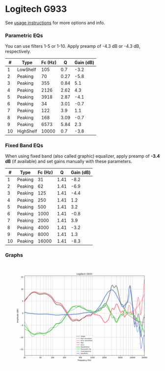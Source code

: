 # Logitech G933
See [usage instructions](https://github.com/jaakkopasanen/AutoEq#usage) for more options and info.

### Parametric EQs
You can use filters 1-5 or 1-10. Apply preamp of -4.3 dB or -4.3 dB, respectively.

|   # | Type      |   Fc (Hz) |    Q |   Gain (dB) |
|-----|-----------|-----------|------|-------------|
|   1 | LowShelf  |       105 | 0.7  |        -3.2 |
|   2 | Peaking   |        70 | 0.27 |        -5.8 |
|   3 | Peaking   |       355 | 0.84 |         5.1 |
|   4 | Peaking   |      2126 | 2.62 |         4.3 |
|   5 | Peaking   |      3918 | 2.87 |        -4.1 |
|   6 | Peaking   |        34 | 3.01 |        -0.7 |
|   7 | Peaking   |       122 | 3.9  |         1.1 |
|   8 | Peaking   |       168 | 3.09 |        -0.7 |
|   9 | Peaking   |      6573 | 5.84 |         2.3 |
|  10 | HighShelf |     10000 | 0.7  |        -3.8 |

### Fixed Band EQs
When using fixed band (also called graphic) equalizer, apply preamp of **-3.4 dB** (if available) and set gains manually with these parameters.

|   # | Type    |   Fc (Hz) |    Q |   Gain (dB) |
|-----|---------|-----------|------|-------------|
|   1 | Peaking |        31 | 1.41 |        -8.2 |
|   2 | Peaking |        62 | 1.41 |        -6.9 |
|   3 | Peaking |       125 | 1.41 |        -4.4 |
|   4 | Peaking |       250 | 1.41 |         1.2 |
|   5 | Peaking |       500 | 1.41 |         3.2 |
|   6 | Peaking |      1000 | 1.41 |        -0.8 |
|   7 | Peaking |      2000 | 1.41 |         3.9 |
|   8 | Peaking |      4000 | 1.41 |        -3.2 |
|   9 | Peaking |      8000 | 1.41 |         1.3 |
|  10 | Peaking |     16000 | 1.41 |        -8.3 |

### Graphs
![](./Logitech%20G933.png)
